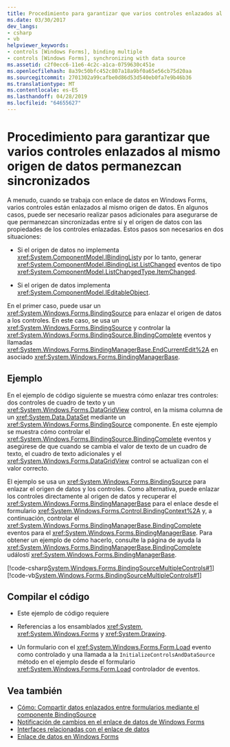```yaml
---
title: Procedimiento para garantizar que varios controles enlazados al mismo origen de datos permanezcan sincronizados
ms.date: 03/30/2017
dev_langs:
- csharp
- vb
helpviewer_keywords:
- controls [Windows Forms], binding multiple
- controls [Windows Forms], synchronizing with data source
ms.assetid: c2f0ecc6-11e6-4c2c-a1ca-0759630c451e
ms.openlocfilehash: 8a39c50bfc452c807a18a9bf0a65e56cb75d20aa
ms.sourcegitcommit: 2701302a99cafbe0d86d53d540eb0fa7e9b46b36
ms.translationtype: MT
ms.contentlocale: es-ES
ms.lasthandoff: 04/28/2019
ms.locfileid: "64655627"
---
```

# <a name="how-to-ensure-multiple-controls-bound-to-the-same-data-source-remain-synchronized"></a>Procedimiento para garantizar que varios controles enlazados al mismo origen de datos permanezcan sincronizados
A menudo, cuando se trabaja con enlace de datos en Windows Forms, varios controles están enlazados al mismo origen de datos. En algunos casos, puede ser necesario realizar pasos adicionales para asegurarse de que permanezcan sincronizadas entre sí y el origen de datos con las propiedades de los controles enlazadas. Estos pasos son necesarios en dos situaciones:  
  
- Si el origen de datos no implementa <xref:System.ComponentModel.IBindingList>y por lo tanto, generar <xref:System.ComponentModel.IBindingList.ListChanged> eventos de tipo <xref:System.ComponentModel.ListChangedType.ItemChanged>.  
  
- Si el origen de datos implementa <xref:System.ComponentModel.IEditableObject>.  
  
 En el primer caso, puede usar un <xref:System.Windows.Forms.BindingSource> para enlazar el origen de datos a los controles. En este caso, se usa un <xref:System.Windows.Forms.BindingSource> y controlar la <xref:System.Windows.Forms.BindingSource.BindingComplete> eventos y llamadas <xref:System.Windows.Forms.BindingManagerBase.EndCurrentEdit%2A> en asociado <xref:System.Windows.Forms.BindingManagerBase>.  
  
## <a name="example"></a>Ejemplo  
 En el ejemplo de código siguiente se muestra cómo enlazar tres controles: dos controles de cuadro de texto y un <xref:System.Windows.Forms.DataGridView> control, en la misma columna de un <xref:System.Data.DataSet> mediante un <xref:System.Windows.Forms.BindingSource> componente. En este ejemplo se muestra cómo controlar el <xref:System.Windows.Forms.BindingSource.BindingComplete> eventos y asegúrese de que cuando se cambia el valor de texto de un cuadro de texto, el cuadro de texto adicionales y el <xref:System.Windows.Forms.DataGridView> control se actualizan con el valor correcto.  
  
 El ejemplo se usa un <xref:System.Windows.Forms.BindingSource> para enlazar el origen de datos y los controles. Como alternativa, puede enlazar los controles directamente al origen de datos y recuperar el <xref:System.Windows.Forms.BindingManagerBase> para el enlace desde el formulario <xref:System.Windows.Forms.Control.BindingContext%2A> y, a continuación, controlar el <xref:System.Windows.Forms.BindingManagerBase.BindingComplete> eventos para el <xref:System.Windows.Forms.BindingManagerBase>. Para obtener un ejemplo de cómo hacerlo, consulte la página de ayuda la <xref:System.Windows.Forms.BindingManagerBase.BindingComplete> událostí <xref:System.Windows.Forms.BindingManagerBase>.  
  
 [!code-csharp[System.Windows.Forms.BindingSourceMultipleControls#1](~/samples/snippets/csharp/VS_Snippets_Winforms/System.Windows.Forms.BindingSourceMultipleControls/CS/Form1.cs#1)]
 [!code-vb[System.Windows.Forms.BindingSourceMultipleControls#1](~/samples/snippets/visualbasic/VS_Snippets_Winforms/System.Windows.Forms.BindingSourceMultipleControls/VB/Form1.vb#1)]  
  
## <a name="compiling-the-code"></a>Compilar el código  
  
- Este ejemplo de código requiere  
  
- Referencias a los ensamblados <xref:System>, <xref:System.Windows.Forms> y <xref:System.Drawing>.  
  
- Un formulario con el <xref:System.Windows.Forms.Form.Load> evento como controlado y una llamada a la `InitializeControlsAndDataSource` método en el ejemplo desde el formulario <xref:System.Windows.Forms.Form.Load> controlador de eventos.  
  
## <a name="see-also"></a>Vea también

- [Cómo: Compartir datos enlazados entre formularios mediante el componente BindingSource](./controls/how-to-share-bound-data-across-forms-using-the-bindingsource-component.md)
- [Notificación de cambios en el enlace de datos de Windows Forms](change-notification-in-windows-forms-data-binding.md)
- [Interfaces relacionadas con el enlace de datos](interfaces-related-to-data-binding.md)
- [Enlace de datos en Windows Forms](windows-forms-data-binding.md)

